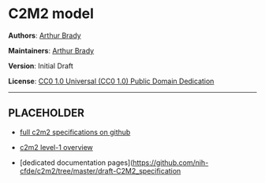 # C2M2 model


**Authors**: [Arthur Brady](https://orcid.org/0000-0002-8809-2477)

**Maintainers**: [Arthur Brady](https://orcid.org/0000-0002-8809-2477)

**Version**: Initial Draft

**License**: [CC0 1.0 Universal (CC0 1.0) Public Domain Dedication](https://creativecommons.org/publicdomain/zero/1.0/deed.en)

---

## PLACEHOLDER


* [full c2m2 specifications on github](https://github.com/nih-cfde/specifications-and-documentation)

* [c2m2 level-1 overview](https://github.com/nih-cfde/c2m2/blob/master/ER_diagrams/C2M2.png)

* [dedicated documentation pages](https://github.com/nih-cfde/c2m2/tree/master/draft-C2M2_specification
